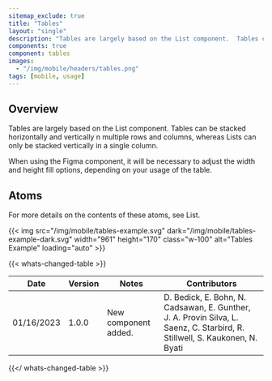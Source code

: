 ```yaml
---
sitemap_exclude: true
title: "Tables"
layout: "single"
description: "Tables are largely based on the List component.  Tables can be stacked horizontally and vertically in multiple rows and columns, whereas Lists can only be stacked vertically in a single column."
components: true
component: tables
images:
  - "/img/mobile/headers/tables.png"
tags: [mobile, usage]
---
```


## Overview

Tables are largely based on the List component.  Tables can be stacked horizontally and vertically n multiple rows and columns, whereas Lists can only be stacked vertically in a single column.

When using the Figma component, it will be necessary to adjust the width and height fill options, depending on your usage of the table.

## Atoms

For more details on the contents of these atoms, see List.

{{< img src="/img/mobile/tables-example.svg" dark="/img/mobile/tables-example-dark.svg" width="961" height="170" class="w-100" alt="Tables Example" loading="auto" >}}


{{< whats-changed-table >}}

| Date       | Version | Notes                               | Contributors |
| ---------- | ------- | ----------------------------------- | ------------ |
| 01/16/2023 | 1.0.0   | New component added. | D. Bedick, E. Bohn, N. Cadsawan, E. Gunther, J. A. Provin Silva, L. Saenz, C. Starbird, R. Stillwell, S. Kaukonen, N. Byati  |

{{</ whats-changed-table >}}
